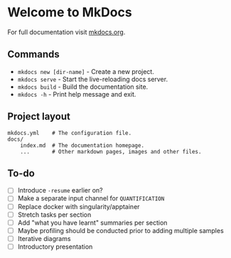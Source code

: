 # Welcome to MkDocs

For full documentation visit [mkdocs.org](https://www.mkdocs.org).

## Commands

* `mkdocs new [dir-name]` - Create a new project.
* `mkdocs serve` - Start the live-reloading docs server.
* `mkdocs build` - Build the documentation site.
* `mkdocs -h` - Print help message and exit.

## Project layout

    mkdocs.yml    # The configuration file.
    docs/
        index.md  # The documentation homepage.
        ...       # Other markdown pages, images and other files.

## To-do  

- [ ] Introduce `-resume` earlier on?  
- [ ] Make a separate input channel for `QUANTIFICATION`  
- [ ] Replace docker with singularity/apptainer  
- [ ] Stretch tasks per section  
- [ ] Add "what you have learnt" summaries per section  
- [ ] Maybe profiling should be conducted prior to adding multiple samples  
- [ ] Iterative diagrams  
- [ ] Introductory presentation  
